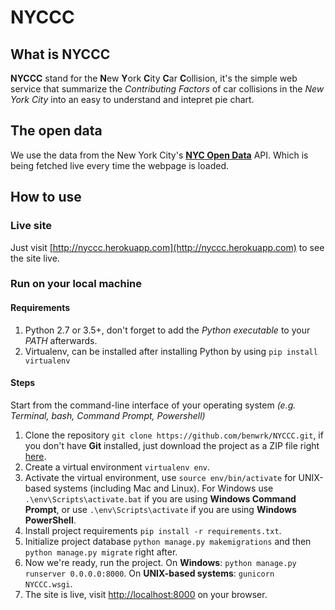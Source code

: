 # NYCCC
## What is NYCCC
**NYCCC** stand for the **N**ew **Y**ork **C**ity **C**ar **C**ollision, it's the simple web service that summarize the *Contributing Factors* of car collisions
in the *New York City* into an easy to understand and intepret pie chart.

## The open data
We use the data from the New York City's [**NYC Open Data**](https://data.cityofnewyork.us/) API. Which is being fetched live every time the webpage is loaded.

## How to use
### Live site
Just visit [http://nyccc.herokuapp.com](http://nyccc.herokuapp.com) to see the site live.

### Run on your local machine
#### Requirements
1. Python 2.7 or 3.5+, don't forget to add the *Python executable* to your *PATH* afterwards.
2. Virtualenv, can be installed after installing Python by using `pip install virtualenv`

#### Steps
Start from the command-line interface of your operating system *(e.g. Terminal, bash, Command Prompt, Powershell)*

1. Clone the repository `git clone https://github.com/benwrk/NYCCC.git`, if you don't have **Git** installed, just download the project as a ZIP file right [here](https://github.com/benwrk/NYCCC/archive/master.zip).
2. Create a virtual environment `virtualenv env`.
3. Activate the virtual environment, use `source env/bin/activate` for UNIX-based systems (including Mac and Linux). For Windows use `.\env\Scripts\activate.bat` if you are using **Windows Command Prompt**, or use `.\env\Scripts\activate` if you are using **Windows PowerShell**.
4. Install project requirements `pip install -r requirements.txt`.
5. Initialize project database `python manage.py makemigrations` and then `python manage.py migrate` right after.
6. Now we're ready, run the project. On **Windows**: `python manage.py runserver 0.0.0.0:8000`. On **UNIX-based systems**: `gunicorn NYCCC.wsgi`.
7. The site is live, visit [http://localhost:8000](http://localhost:8000) on your browser.
